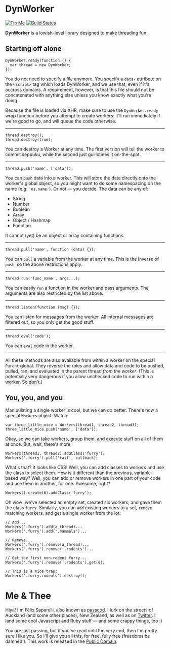 DynWorker
=========

[![Tip Me](http://stuff.passcod.net/gittip.png)](https://www.gittip.com/passcod/) 
[![Build Status](https://travis-ci.org/passcod/DynWorker.png?branch=master)](https://travis-ci.org/passcod/DynWorker)


**DynWorker** is a lowish-level library designed to make threading fun.

## Starting off alone

    DynWorker.ready(function () {
      var thread = new DynWorker;
    });

You do not need to specify a file anymore. You specify a `data-` attribute
on the `<script>` tag which loads DynWorker, and we use that, even if it's
accross domains. A requirement, however, is that this file should not be
concatenated with anything else unless you know exactly what you're doing.

Because the file is loaded via XHR, make sure to use the `DynWorker.ready`
wrap function before you attempt to create workers: it'll run immediately
if we're good to go, and will queue the code otherwise.

---

    thread.destroy();
    thread.destroy(true);

You can destroy a Worker at any time. The first version will tell the worker
to commit seppuku, while the second just guillotines it on-the-spot.

---

    thread.push('name', ['data']);

You can `push` data into a worker. This will store the data directly onto
the worker's global object, so you might want to do some namespacing on the
name (e.g. `'ns.name'`). Or not &mdash; you decide. The data can be any of:

  + String
  + Number
  + Boolean
  + Array
  + Object / Hashmap
  + Function

It cannot (yet) be an object or array containing functions.

---

    thread.pull('name', function (data) {});

You can `pull` a variable from the worker at any time. This is the inverse of
`push`, so the above restrictions apply.

---

    thread.run('func_name', args...);

You can easily `run` a function in the worker and pass arguments. The arguments
are also restricted by the list above.

---

    thread.listen(function (msg) {});

You can listen for messages from the worker. All internal messages are filtered
out, so you only get the good stuff.

---

    thread.eval('code');

You can `eval` code in the worker.

---

All these methods are also available from within a worker on the special
`Parent` global. They reverse the roles and allow data and code to be pushed,
pulled, ran, and evaluated in the parent thread _from the worker_. (This is
potentially very dangerous if you allow unchecked code to run within a worker.
So don't.)


## You, you, and you

Manipulating a single worker is cool, but we can do better. There's now a
special `Workers` object. Watch:

    var three_little_mice = Workers(thread1, thread2, thread3);
    three_little_mice.push('name', ['data']);

Okay, so we can take workers, group them, and execute stuff on all of them
at once. But, wait, there's more:

    Workers(thread1, thread2).addClass('furry');
    Workers('.furry').pull('tail', callback);

What's that? It looks like CSS! Well, you can add classes to workers and
use the class to select them. How is it different than the previous,
variable-based way? Well, you can add or remove workers in one part of your
code and use them in another, for one. Awesome, right?

    Workers().create(6).addClass('furry');

Oh wow: we've selected an empty set, created six workers, and gave them the
class `furry`. Similarly, you can `add` existing workers to a set, `remove`
matching workers, and get a single worker from the lot:

    // Add...
    Workers('.furry').add(a_thread)...
    Workers('.furry').add('.mammals')...
    
    // Remove...
    Workers('.furry').remove(a_thread)...
    Workers('.furry').remove('.rodents')...
    
    // Get the first non-rodent furry...
    Workers('.furry').remove('.rodents').get(0);
    
    // This is a mice trap:
    Workers('.furry.rodents').destroy();

<!--
## We are Legion

Two more goodies (will, soon) make stuff even more interesting:

    Workers.pub('channel', data);
    Workers.sub('channel', function (data) {});

Pub/Sub for threading! What will they think of next?
-->

Me & Thee
=========

Hiya! I'm Félix Saparelli, also known as [passcod](https://passcod.net). I lurk
on the streets of Auckland (and some other places), New Zealand, as well as on
[Twitter](https://twitter.com/passcod). I land some cool Javascript and Ruby
stuff &mdash; and some crappy things, too :)

You are just passing, but if you've read until the very end, then I'm pretty
sure I like you. So I'll give you all this, for free, fully free (freedoms be
damned!). This work is released in the [Public Domain](https://passcod.net/license.html).
